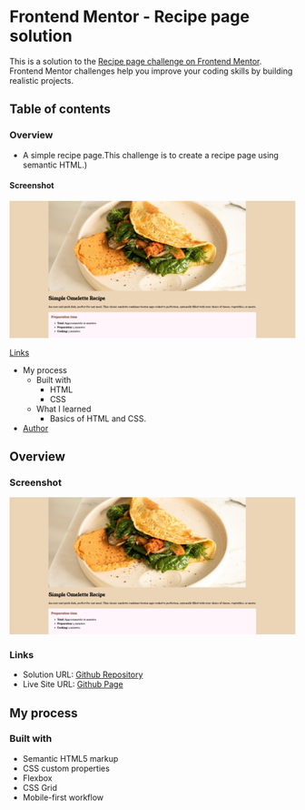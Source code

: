 # Frontend Mentor - Recipe page solution

This is a solution to the [Recipe page challenge on Frontend Mentor](https://www.frontendmentor.io/challenges/recipe-page-KiTsR8QQKm). Frontend Mentor challenges help you improve your coding skills by building realistic projects.

## Table of contents

### Overview

- A simple recipe page.This challenge is to create a recipe page using semantic HTML.)

#### Screenshot

![Recipe Blog](/assets/images/screenshot-recipe-page.png)

 [Links](https://kalyani-j.github.io/recipe-page-main "Recipe Blog")

- My process
  - Built with
    - HTML
    - CSS
  - What I learned
    - Basics of HTML and CSS.
- [Author](#https://github.com/kalyani-j)

## Overview

### Screenshot

![Recipe Blog](/assets/images/screenshot-recipe-page.png)

### Links

- Solution URL: [Github Repository](https://github.com/kalyani-j/recipe-page-main)
- Live Site URL: [Github Page](https://kalyani-j.github.io/recipe-page-main/)

## My process

### Built with

- Semantic HTML5 markup
- CSS custom properties
- Flexbox
- CSS Grid
- Mobile-first workflow
